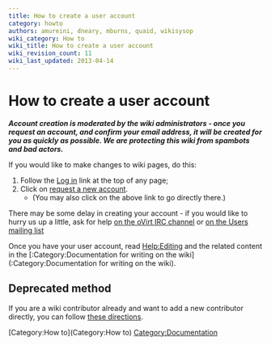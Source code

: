 ```yaml
---
title: How to create a user account
category: howto
authors: amureini, dneary, mburns, quaid, wikisysop
wiki_category: How to
wiki_title: How to create a user account
wiki_revision_count: 11
wiki_last_updated: 2013-04-14
---
```


# How to create a user account

***Account creation is moderated by the wiki administrators - once you request an account, and confirm your email address, it will be created for you as quickly as possible. We are protecting this wiki from spambots and bad actors.***

If you would like to make changes to wiki pages, do this:

1.  Follow the [Log in](Special:UserLogin) link at the top of any page;
2.  Click on [request a new account](Special:RequestAccount).
    -   (You may also click on the above link to go directly there.)

There may be some delay in creating your account - if you would like to hurry us up a little, ask for help [ on the oVirt IRC channel](Communication#IRC) or [ on the Users mailing list](Communication#Mailing_lists)

Once you have your user account, read <Help:Editing> and the related content in the [:Category:Documentation for writing on the wiki](:Category:Documentation for writing on the wiki).

## Deprecated method

If you are a wiki contributor already and want to add a new contributor directly, you can follow [these directions](http://wiki.ovirt.org/w/index.php?title=How_to_create_a_user_account&oldid=3998).

[Category:How to](Category:How to) <Category:Documentation>
